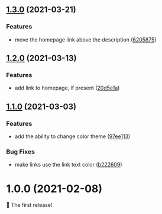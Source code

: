## [1.3.0](https://github.com/thislooksfun/svelte-repo-card/compare/v1.2.0...v1.3.0) (2021-03-21)


### Features

* move the homepage link above the description ([6205875](https://github.com/thislooksfun/svelte-repo-card/commit/62058750e7615a9f9c7583a7a16925a3e28ef9c9))

## [1.2.0](https://github.com/thislooksfun/svelte-repo-card/compare/v1.1.0...v1.2.0) (2021-03-13)


### Features

* add link to homepage, if present ([20d5e1a](https://github.com/thislooksfun/svelte-repo-card/commit/20d5e1ac513bfb15042bc5b71aa4a478dd23731d))

## [1.1.0](https://github.com/thislooksfun/svelte-repo-card/compare/v1.0.0...v1.1.0) (2021-03-03)


### Features

* add the ability to change color theme ([97ee113](https://github.com/thislooksfun/svelte-repo-card/commit/97ee11392eb29edfa17f1e711fcedf803d4be33e))


### Bug Fixes

* make links use the link text color ([b222609](https://github.com/thislooksfun/svelte-repo-card/commit/b222609dff3e89a87f14abf5958a2cf7f50fd248))

# 1.0.0 (2021-02-08)

:tada: The first release!
